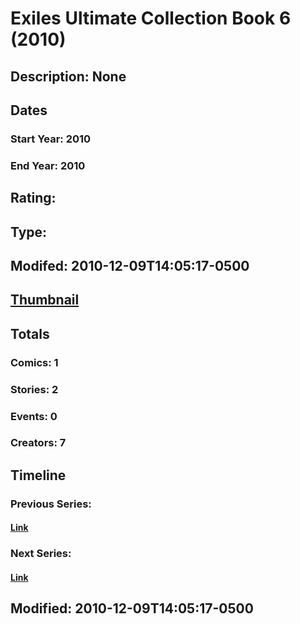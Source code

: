 # Exiles Ultimate Collection Book 6 (2010)
## Description: None
## Dates
### Start Year: 2010
### End Year: 2010
## Rating: 
## Type: 
## Modifed: 2010-12-09T14:05:17-0500
## [Thumbnail](http://i.annihil.us/u/prod/marvel/i/mg/9/50/4c9105d1e6f4d.jpg)
## Totals
### Comics: 1
### Stories: 2
### Events: 0
### Creators: 7
## Timeline
### Previous Series: 
#### [Link]()
### Next Series: 
#### [Link]()
## Modified: 2010-12-09T14:05:17-0500